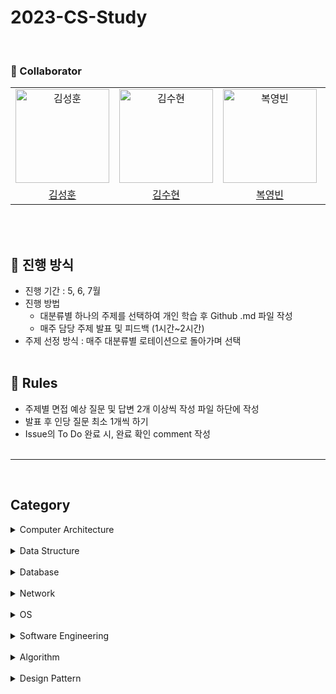 # 2023-CS-Study

<br>

### 🙋 Collaborator

|                                                                                            |                                                                                            |                                                                                           |                                                                                            |                                                                                           |                                                                                            |                                                                                            |
| :----------------------------------------------------------------------------------------: | :----------------------------------------------------------------------------------------: | :---------------------------------------------------------------------------------------: | :----------------------------------------------------------------------------------------: | :---------------------------------------------------------------------------------------: | :----------------------------------------------------------------------------------------: | :----------------------------------------------------------------------------------------: |
| <img src="https://avatars.githubusercontent.com/u/61442302?v=4" width=150px alt="김성훈"/> | <img src="https://avatars.githubusercontent.com/u/93786956?v=4" width=150px alt="김수현"/> | <img src="https://avatars.githubusercontent.com/u/59864345?v=4" width=150px alt="복영빈"> | <img src="https://avatars.githubusercontent.com/u/119517146?v=4" width=150px alt="임예지"> | <img src="https://avatars.githubusercontent.com/u/72537762?v=4" width=150px alt="박지윤"> | <img src="https://avatars.githubusercontent.com/u/126961013?v=4" width=150px alt="정경연"> | <img src="https://avatars.githubusercontent.com/u/122027452?v=4" width=150px alt="박진영"> |
|                           [김성훈](https://github.com/kimsh2948)                           |                            [김수현](https://github.com/ooutta)                             |                            [복영빈](https://github.com/yybeen)                            |                            [임예지](https://github.com/yj5768)                             |                         [박지윤](https://github.com/Jiyun-Parkk)                          |                           [정경연](https://github.com/Cloudyee)                            |                            [박진영](https://github.com/jiny798)                            |

<br>
<br>

## 📝 진행 방식

- 진행 기간 : 5, 6, 7월
- 진행 방법
  - 대분류별 하나의 주제를 선택하여 개인 학습 후 Github .md 파일 작성
  - 매주 담당 주제 발표 및 피드백 (1시간~2시간)
- 주제 선정 방식 : 매주 대분류별 로테이션으로 돌아가며 선택
  <br>
  <br>

## 📏 Rules

- 주제별 면접 예상 질문 및 답변 2개 이상씩 작성 파일 하단에 작성
- 발표 후 인당 질문 최소 1개씩 하기
- Issue의 To Do 완료 시, 완료 확인 comment 작성
  <br>
  <br>

<hr>

<br>

## Category

<details>
<summary>Computer Architecture</summary>
<div markdown="1">
  
- [컴퓨터 구조 기초](https://github.com/woorifisa-tech/2023-CS-Study/blob/main/Computer%20Architecture/Computer%20Architecture%20Basics.md)<br>
- 컴퓨터의 구성<br>
- [중앙처리장치(CPU) 작동 원리](https://github.com/woorifisa-member/2023-CS-Study/blob/main/Computer%20Architecture/CPU.md)<br>
- [캐시 메모리](https://github.com/woorifisa-member/2023-CS-Study/blob/main/Computer%20Architecture/CacheMemory.md)<br>
- 고정 소수점 & 부동 소수점<br>
- 패리티 비트 & 해밍 코드<br>
- ARM 프로세서<br>
</div>
</details>
<br>

<details>
<summary>Data Structure</summary>
<div markdown="1">
  
- [Array](https://github.com/woorifisa/2023-CS-Study/blob/main/Data%20Structure/Array.md)<br>
- [LinkedList](https://github.com/woorifisa-member/2023-CS-Study/blob/main/Data%20Structure/LinkedList.md)<br>
- Array & ArrayList & LinkedList<br>
- [스택(Stack) & 큐(Queue)](https://github.com/woorifisa-member/2023-CS-Study/blob/main/Data%20Structure/Stack_Queue.md)<br>
- [힙(Heap)](https://github.com/woorifisa-member/2023-CS-Study/blob/main/Data%20Structure/Heap.md)<br>
- [트리(Tree)](https://github.com/woorifisa-member/2023-CS-Study/blob/main/Data%20Structure/Tree.md)<br>
- 이진탐색트리(Binary Search Tree)<br>
- 해시(Hash)<br>
- 트라이(Trie)<br>
- B-Tree & B+Tree<br>
</div>
</details>
<br>

<details>
<summary>Database</summary>
<div markdown="1"> 
  
- [키(Key) 정리](https://github.com/woorifisa/2023-CS-Study/blob/main/Database/Key.md)<br>
- [SQL - JOIN](https://github.com/woorifisa/2023-CS-Study/blob/main/Database/Join.md)<br>
- [SQL Injection](https://github.com/woorifisa-tech/2023-CS-Study/blob/main/Database/SQL%20Injection.md)<br>
- [SQL vs NoSQL](https://github.com/woorifisa-member/2023-CS-Study/blob/main/Database/SQL%20vs%20NoSQL.md)<br>
- [정규화(Normalization)](https://github.com/woorifisa-member/2023-CS-Study/blob/main/Database/Normalization.md)<br>
- 이상(Anomaly)<br>
- 인덱스(INDEX)<br>
- 트랜잭션(Transaction)<br>
- 트랜잭션 격리 수준(Transaction Isolation Level)<br>
- 저장 프로시저(Stored PROCEDURE)<br>
</div>
</details>
<br>

<details>
<summary>Network</summary>
<div markdown="1"> 
  
- [OSI 7 계층](https://github.com/woorifisa/2023-CS-Study/blob/main/Network/OSI%207%20Layer.md)<br>
- [TCP 3 way handshake & 4 way handshake](https://github.com/woorifisa/2023-CS-Study/blob/main/Network/TCP%203%20way%20handshake%20%26%204%20way%20handshake.md)
  <br>
- [TCP/IP 흐름제어 & 혼잡제어](https://github.com/woorifisa-tech/2023-CS-Study/blob/main/Network/TCP%20IP%20%ED%9D%90%EB%A6%84%EC%A0%9C%EC%96%B4%20%26%20%ED%98%BC%EC%9E%A1%EC%A0%9C%EC%96%B4.md)<br>
- [UDP](https://github.com/woorifisa-member/2023-CS-Study/blob/main/Network/UDP.md)<br>
- 대칭키 & 공개키<br>
- HTTP & HTTPS<br>
- TLS/SSL handshake<br>
- 로드 밸런싱(Load Balancing)<br>
- Blocking,Non-blocking & Synchronous,Asynchronous<br>
- Blocking & Non-Blocking I/O<br>
</div>
</details>
<br>

<details>
<summary>OS</summary>
<div markdown="1"> 
  
- [운영체제란](https://github.com/woorifisa/2023-CS-Study/blob/main/OS/What%20is%20an%20OS.md)<br>
- [프로세스 vs 스레드](https://github.com/woorifisa/2023-CS-Study/blob/main/OS/Process%20vs%20Thread.md)<br>
- [프로세스 주소 공간](https://github.com/woorifisa-member/2023-CS-Study/blob/main/OS/Process%20address%20space.md)<br>
- [인터럽트](https://github.com/woorifisa-member/2023-CS-Study/blob/main/OS/Interrupt.md)<br>
- [시스템 콜(System Call)](https://github.com/woorifisa-member/2023-CS-Study/blob/main/OS/System%20Call.md)<br>
- PCB와 Context Switching<br>
- IPC(Inter Process Communication)<br>
- CPU 스케줄링<br>
- 데드락(DeadLock)<br>
- Race Condition<br>
- 세마포어(Semaphore) & 뮤텍스(Mutex)<br>
- 페이징 & 세그먼테이션 (PDF)<br>
- 페이지 교체 알고리즘<br>
- 메모리(Memory)<br>
- 파일 시스템<br>
</div>
</details>
 <br>
 
<details>
<summary>Software Engineering</summary>
<div markdown="1"> 
  
- [클린코드 & 리팩토링 & 시큐어코딩](https://github.com/woorifisa-member/2023-CS-Study/blob/main/Software%20Engineering/Clean%20Code%20%26%20Refactoring.md)<br>
- [TDD(Test Driven Development)](https://github.com/woorifisa-member/2023-CS-Study/blob/main/Software%20Engineering/TDD.md)<br>
- 애자일(Agile) 정리1 / 애자일(Agile) 정리2<br>
- 객체 지향 프로그래밍(Object-Oriented Programming)<br>
- 함수형 프로그래밍(Fuctional Programming)<br>
- [데브옵스(DevOps)](https://github.com/woorifisa-member/2023-CS-Study/blob/main/Software%20Engineering/DevOps.md)<br>
- 서드 파티(3rd party)란?<br>
- [마이크로서비스 아키텍처(MSA)](https://github.com/woorifisa-member/2023-CS-Study/blob/main/Software%20Engineering/MSA.md)<br>
</div>
</details>
 <br>
 
<details>
<summary>Algorithm</summary>
<div markdown="1">
  
- [거품 정렬(Bubble Sort)](https://github.com/woorifisa/2023-CS-Study/blob/main/Algorithm/Bubble%20sort.md) <br>
- [선택 정렬(Selection Sort)](https://github.com/woorifisa-member/2023-CS-Study/blob/main/Algorithm/Selection_sort.md)<br>
- [삽입 정렬(Insertion Sort)](https://github.com/woorifisa-member/2023-CS-Study/blob/main/Algorithm/Insert%20sort.md)<br>
- 퀵 정렬(Quick Sort)<br>
- 병합 정렬(Merge Sort)<br>
- 힙 정렬(Heap Sort)<br>
- 기수 정렬(Radix Sort)<br>
- 계수 정렬(Count Sort)<br>
- 이분 탐색(Binary Search)<br>
- 해시 테이블 구현<br>
- [DFS & BFS](https://github.com/woorifisa-member/2023-CS-Study/blob/main/Algorithm/DFS%26BFS.md)<br>
- 최장 증가 수열(LIS)<br>
- 최소 공통 조상(LCA)<br>
- 동적 계획법(Dynamic Programming)<br>
- 다익스트라(Dijkstra) 알고리즘<br>
- 비트마스크(BitMask)<br>
</div>
</details>
<br>

<details>
<summary>Design Pattern</summary>
<div markdown="1">
  
- [싱글톤 패턴](https://github.com/woorifisa/2023-CS-Study/blob/main/Design%20Pattern/Singleton.md)<br>
- [탬플릿 메소드 패턴](https://github.com/woorifisa/2023-CS-Study/blob/main/Design%20Pattern/Template%20Method.md)<br>
- [팩토리 메소드 패턴](https://github.com/woorifisa-tech/2023-CS-Study/blob/main/Design%20Pattern/Factory%20Method.md)<br>
- [옵저버 패턴](https://github.com/woorifisa-member/2023-CS-Study/blob/main/Design%20Pattern/Observer.md)<br>
- [스트레티지 패턴](https://github.com/woorifisa-member/2023-CS-Study/blob/main/Design%20Pattern/Strategy.md)<br>
- 프록시 패턴<br>
- 컴포지트 패턴<br>
- SOLID<br>
</div>
</details>
<br>
